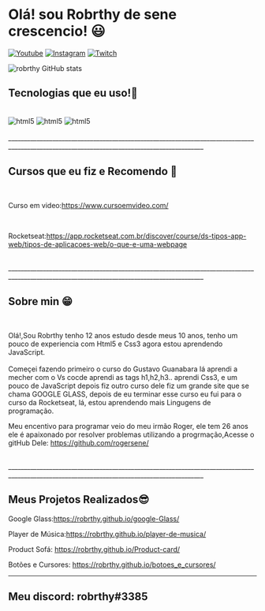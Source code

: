 # Olá! sou Robrthy de sene crescencio! 😃


[![Youtube](https://img.shields.io/badge/Youtube-FF0000?style=for-the-badge&logo=youtube&logoColor=white)](https://youtube.com/c/sujeitoprogramador)
[![Instagram](https://img.shields.io/badge/Instagram-E4405F?style=for-the-badge&logo=instagram&logoColor=white)](https://instagram.com/sujeitoprogramador)
[![Twitch](https://img.shields.io/badge/Twitch-9146FF?style=for-the-badge&logo=twitch&logo=white)](https://twitch.tv/fragabr)

![robrthy GitHub stats](https://github-readme-stats.vercel.app/api?username=robrthy&show_icons=true&theme=radical)


## Tecnologias que eu uso!🙂

<div style="display: inlaine_block"><br/>

<img align="center" alt="html5" src="https://img.shields.io/badge/HTML5-E34F26?style=for-the-badge&logo=html5&logoColor=white">

<img align="center" alt="html5" src="https://img.shields.io/badge/CSS3-1572B6?style=for-the-badge&logo=css3&logoColor=white">

<img align="center" alt="html5" src="https://img.shields.io/badge/JavaScript-F7DF1E?style=for-the-badge&logo=javascript&logoColor=black">

</div><br>
____________________________________________________________________________________________________________________________________________ 

## Cursos que eu fiz e Recomendo 🖖
<br>

Curso em video:https://www.cursoemvideo.com/

<br>

Rocketseat:https://app.rocketseat.com.br/discover/course/ds-tipos-app-web/tipos-de-aplicacoes-web/o-que-e-uma-webpage

<br>
____________________________________________________________________________________________________________________________________________ 

## Sobre min 😁 

<br>

Olá!,Sou Robrthy tenho 12 anos estudo desde meus 10 anos, tenho um pouco de experiencia com Html5 e Css3 agora estou aprendendo JavaScript. 
<br>  
Começei fazendo primeiro o curso do Gustavo Guanabara lá aprendi a mecher com o Vs cocde aprendi as tags h1,h2,h3.. aprendi Css3, e um pouco de JavaScript depois fiz outro curso dele fiz um grande site que se chama GOOGLE GLASS, depois de eu terminar esse curso eu fui para o curso da Rocketseat, lá, estou aprendendo mais Lingugens de programação.

Meu encentivo para programar veio do meu irmão Roger, ele tem 26 anos ele é apaixonado por resolver problemas utilizando a progrmação,Acesse o gitHub Dele: https://github.com/rogersene/


<br>
____________________________________________________________________________________________________________________________________________ 

## Meus Projetos Realizados😎

Google Glass:https://robrthy.github.io/google-Glass/

Player de Música:https://robrthy.github.io/player-de-musica/

Product Sofá: https://robrthy.github.io/Product-card/ 

Botões e Cursores: https://robrthy.github.io/botoes_e_cursores/ 



____________________________________________________________________________________________________________________________________________ 

## Meu discord: robrthy#3385
